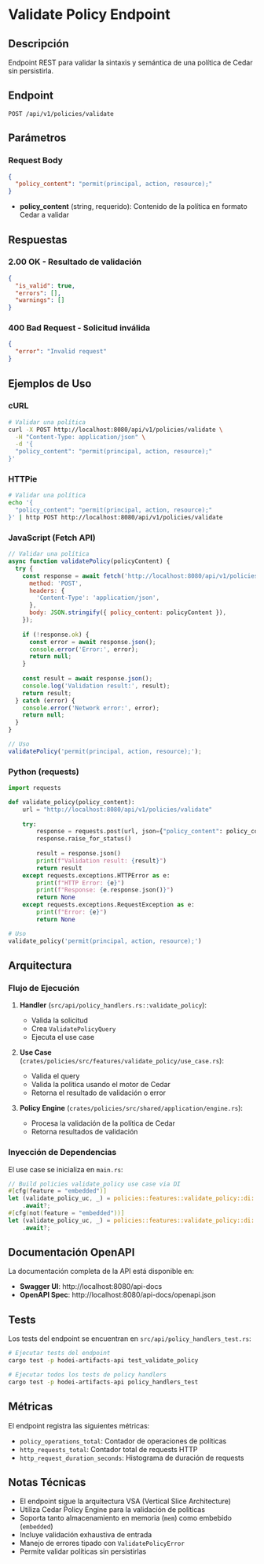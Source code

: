 # Validate Policy Endpoint

## Descripción

Endpoint REST para validar la sintaxis y semántica de una política de Cedar sin persistirla.

## Endpoint

```
POST /api/v1/policies/validate
```

## Parámetros

### Request Body

```json
{
  "policy_content": "permit(principal, action, resource);"
}
```

- **policy_content** (string, requerido): Contenido de la política en formato Cedar a validar

## Respuestas

### 2.00 OK - Resultado de validación

```json
{
  "is_valid": true,
  "errors": [],
  "warnings": []
}
```

### 400 Bad Request - Solicitud inválida

```json
{
  "error": "Invalid request"
}
```

## Ejemplos de Uso

### cURL

```bash
# Validar una política
curl -X POST http://localhost:8080/api/v1/policies/validate \
  -H "Content-Type: application/json" \
  -d '{
  "policy_content": "permit(principal, action, resource);"
}'
```

### HTTPie

```bash
# Validar una política
echo '{
  "policy_content": "permit(principal, action, resource);"
}' | http POST http://localhost:8080/api/v1/policies/validate
```

### JavaScript (Fetch API)

```javascript
// Validar una política
async function validatePolicy(policyContent) {
  try {
    const response = await fetch('http://localhost:8080/api/v1/policies/validate', {
      method: 'POST',
      headers: {
        'Content-Type': 'application/json',
      },
      body: JSON.stringify({ policy_content: policyContent }),
    });
    
    if (!response.ok) {
      const error = await response.json();
      console.error('Error:', error);
      return null;
    }
    
    const result = await response.json();
    console.log('Validation result:', result);
    return result;
  } catch (error) {
    console.error('Network error:', error);
    return null;
  }
}

// Uso
validatePolicy('permit(principal, action, resource);');
```

### Python (requests)

```python
import requests

def validate_policy(policy_content):
    url = "http://localhost:8080/api/v1/policies/validate"
    
    try:
        response = requests.post(url, json={"policy_content": policy_content})
        response.raise_for_status()
        
        result = response.json()
        print(f"Validation result: {result}")
        return result
    except requests.exceptions.HTTPError as e:
        print(f"HTTP Error: {e}")
        print(f"Response: {e.response.json()}")
        return None
    except requests.exceptions.RequestException as e:
        print(f"Error: {e}")
        return None

# Uso
validate_policy('permit(principal, action, resource);')
```

## Arquitectura

### Flujo de Ejecución

1. **Handler** (`src/api/policy_handlers.rs::validate_policy`):
   - Valida la solicitud
   - Crea `ValidatePolicyQuery`
   - Ejecuta el use case

2. **Use Case** (`crates/policies/src/features/validate_policy/use_case.rs`):
   - Valida el query
   - Valida la política usando el motor de Cedar
   - Retorna el resultado de validación o error

3. **Policy Engine** (`crates/policies/src/shared/application/engine.rs`):
   - Procesa la validación de la política de Cedar
   - Retorna resultados de validación

### Inyección de Dependencias

El use case se inicializa en `main.rs`:

```rust
// Build policies validate_policy use case via DI
#[cfg(feature = "embedded")]
let (validate_policy_uc, _) = policies::features::validate_policy::di::embedded::make_use_case_embedded(&config.database.url)
    .await?;
#[cfg(not(feature = "embedded"))]
let (validate_policy_uc, _) = policies::features::validate_policy::di::make_use_case_mem()
    .await?;
```

## Documentación OpenAPI

La documentación completa de la API está disponible en:

- **Swagger UI**: http://localhost:8080/api-docs
- **OpenAPI Spec**: http://localhost:8080/api-docs/openapi.json

## Tests

Los tests del endpoint se encuentran en `src/api/policy_handlers_test.rs`:

```bash
# Ejecutar tests del endpoint
cargo test -p hodei-artifacts-api test_validate_policy

# Ejecutar todos los tests de policy handlers
cargo test -p hodei-artifacts-api policy_handlers_test
```

## Métricas

El endpoint registra las siguientes métricas:

- `policy_operations_total`: Contador de operaciones de políticas
- `http_requests_total`: Contador total de requests HTTP
- `http_request_duration_seconds`: Histograma de duración de requests

## Notas Técnicas

- El endpoint sigue la arquitectura VSA (Vertical Slice Architecture)
- Utiliza Cedar Policy Engine para la validación de políticas
- Soporta tanto almacenamiento en memoria (`mem`) como embebido (`embedded`)
- Incluye validación exhaustiva de entrada
- Manejo de errores tipado con `ValidatePolicyError`
- Permite validar políticas sin persistirlas
